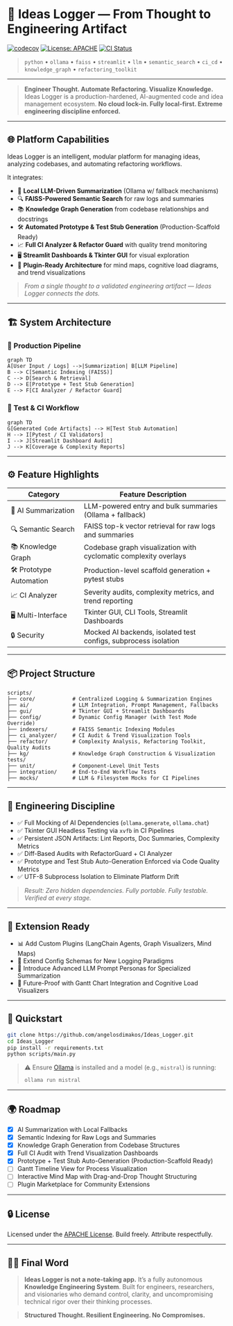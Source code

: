
# 🚀 Ideas Logger — From Thought to Engineering Artifact

[![codecov](https://codecov.io/gh/angelosdimakos/Ideas_Logger/branch/main/graph/badge.svg?token=C49N6JTFXY)](https://codecov.io/gh/angelosdimakos/Ideas_Logger)
[![License: APACHE](https://img.shields.io/badge/License-APACHE-yellow.svg)](LICENSE)
[![CI Status](https://img.shields.io/badge/CI-Passing-brightgreen.svg)]()

> `python` • `ollama` • `faiss` • `streamlit` • `llm` • `semantic_search` • `ci_cd` • `knowledge_graph` • `refactoring_toolkit`

---

> **Engineer Thought. Automate Refactoring. Visualize Knowledge.**
> Ideas Logger is a production-hardened, AI-augmented code and idea management ecosystem.
> **No cloud lock-in. Fully local-first. Extreme engineering discipline enforced.**

---

## 🌐 Platform Capabilities

Ideas Logger is an intelligent, modular platform for managing ideas, analyzing codebases, and automating refactoring workflows.

It integrates:

* 🤖 **Local LLM-Driven Summarization** (Ollama w/ fallback mechanisms)
* 🔍 **FAISS-Powered Semantic Search** for raw logs and summaries
* 📚 **Knowledge Graph Generation** from codebase relationships and docstrings
* 🛠️ **Automated Prototype & Test Stub Generation** (Production-Scaffold Ready)
* 📈 **Full CI Analyzer & Refactor Guard** with quality trend monitoring
* 🖥️ **Streamlit Dashboards & Tkinter GUI** for visual exploration
* 🔌 **Plugin-Ready Architecture** for mind maps, cognitive load diagrams, and trend visualizations

> *From a single thought to a validated engineering artifact — Ideas Logger connects the dots.*

---

## 🏗️ System Architecture

### 🚧 Production Pipeline

```mermaid
graph TD
A[User Input / Logs] -->|Summarization| B[LLM Pipeline]
B --> C[Semantic Indexing (FAISS)]
C --> D[Search & Retrieval]
D --> E[Prototype + Test Stub Generation]
E --> F[CI Analyzer / Refactor Guard]
```

### 🔬 Test & CI Workflow

```mermaid
graph TD
G[Generated Code Artifacts] --> H[Test Stub Automation]
H --> I[Pytest / CI Validators]
I --> J[Streamlit Dashboard Audit]
J --> K[Coverage & Complexity Reports]
```

---

## ⚙️ Feature Highlights

| Category                 | Feature Description                                              |
| ------------------------ | ---------------------------------------------------------------- |
| 🤖 AI Summarization      | LLM-powered entry and bulk summaries (Ollama + fallback)         |
| 🔍 Semantic Search       | FAISS top-k vector retrieval for raw logs and summaries          |
| 📚 Knowledge Graph       | Codebase graph visualization with cyclomatic complexity overlays |
| 🛠️ Prototype Automation | Production-level scaffold generation + pytest stubs              |
| 📈 CI Analyzer           | Severity audits, complexity metrics, and trend reporting         |
| 🖥️ Multi-Interface      | Tkinter GUI, CLI Tools, Streamlit Dashboards                     |
| 🔒 Security              | Mocked AI backends, isolated test configs, subprocess isolation  |

---

## 📦 Project Structure

```plaintext
scripts/
├── core/            # Centralized Logging & Summarization Engines
├── ai/              # LLM Integration, Prompt Management, Fallbacks
├── gui/             # Tkinter GUI + Streamlit Dashboards
├── config/          # Dynamic Config Manager (with Test Mode Override)
├── indexers/        # FAISS Semantic Indexing Modules
├── ci_analyzer/     # CI Audit & Trend Visualization Tools
├── refactor/        # Complexity Analysis, Refactoring Toolkit, Quality Audits
├── kg/              # Knowledge Graph Construction & Visualization
tests/
├── unit/            # Component-Level Unit Tests
├── integration/     # End-to-End Workflow Tests
├── mocks/           # LLM & Filesystem Mocks for CI Pipelines
```

---

## 🧪 Engineering Discipline

* ✅ Full Mocking of AI Dependencies (`ollama.generate`, `ollama.chat`)
* ✅ Tkinter GUI Headless Testing via `xvfb` in CI Pipelines
* ✅ Persistent JSON Artifacts: Lint Reports, Doc Summaries, Complexity Metrics
* ✅ Diff-Based Audits with RefactorGuard + CI Analyzer
* ✅ Prototype and Test Stub Auto-Generation Enforced via Code Quality Metrics
* ✅ UTF-8 Subprocess Isolation to Eliminate Platform Drift

> *Result: Zero hidden dependencies. Fully portable. Fully testable. Verified at every stage.*

---

## 🔌 Extension Ready

* 📊 Add Custom Plugins (LangChain Agents, Graph Visualizers, Mind Maps)
* 📂 Extend Config Schemas for New Logging Paradigms
* 🧠 Introduce Advanced LLM Prompt Personas for Specialized Summarization
* 📅 Future-Proof with Gantt Chart Integration and Cognitive Load Visualizers

---

## 🚀 Quickstart

```bash
git clone https://github.com/angelosdimakos/Ideas_Logger.git
cd Ideas_Logger
pip install -r requirements.txt
python scripts/main.py
```

> ⚠️ Ensure [Ollama](https://ollama.com/) is installed and a model (e.g., `mistral`) is running:
>
> ```bash
> ollama run mistral
> ```

---

## 🌍 Roadmap

* [x] AI Summarization with Local Fallbacks
* [x] Semantic Indexing for Raw Logs and Summaries
* [x] Knowledge Graph Generation from Codebase Structures
* [x] Full CI Audit with Trend Visualization Dashboards
* [x] Prototype + Test Stub Auto-Generation (Production-Scaffold Ready)
* [ ] Gantt Timeline View for Process Visualization
* [ ] Interactive Mind Map with Drag-and-Drop Thought Structuring
* [ ] Plugin Marketplace for Community Extensions

---

## 🔒 License

Licensed under the [APACHE License](LICENSE).
Build freely. Attribute respectfully.

---

## 🧙‍♂️ Final Word

> **Ideas Logger is not a note-taking app.**
> It’s a fully autonomous **Knowledge Engineering System**.
> Built for engineers, researchers, and visionaries who demand control, clarity, and uncompromising technical rigor over their thinking processes.

> **Structured Thought. Resilient Engineering. No Compromises.**
